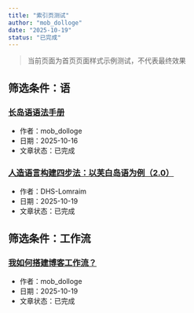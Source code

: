 ```yaml
---
title: "索引页测试"
author: "mob_dolloge"
date: "2025-10-19"
status: "已完成"
---
```


> 当前页面为首页页面样式示例测试，不代表最终效果

## 筛选条件：语

### [长岛语语法手册](longoue_lang.html)
- 作者：mob_dolloge
- 日期：2025-10-16
- 文章状态：已完成

### [人造语言构建四步法：以芙白岛语为例（2.0）](人造语言构建四步法：以芙白岛语为例（2.0）.html)
- 作者：DHS-Lomraim
- 日期：2025-10-19
- 文章状态：已完成

## 筛选条件：工作流

### [我如何搭建博客工作流？](build_blog_workflow.html)
- 作者：mob_dolloge
- 日期：2025-10-19
- 文章状态：已完成